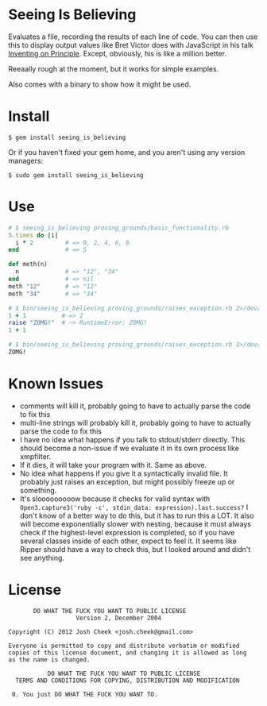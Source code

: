 Seeing Is Believing
===================

Evaluates a file, recording the results of each line of code.
You can then use this to display output values like Bret Victor does with JavaScript in his talk [Inventing on Principle][inventing_on_principle].
Except, obviously, his is like a million better.

Reeaally rough at the moment, but it works for simple examples.

Also comes with a binary to show how it might be used.

Install
=======

    $ gem install seeing_is_believing

Or if you haven't fixed your gem home, and you aren't using any version managers:

    $ sudo gem install seeing_is_believing

Use
===

```ruby
# $ seeing_is_believing proving_grounds/basic_functionality.rb
5.times do |i|
  i * 2         # => 0, 2, 4, 6, 8
end             # => 5

def meth(n)
  n             # => "12", "34"
end             # => nil
meth "12"       # => "12"
meth "34"       # => "34"
```

```ruby
# $ bin/seeing_is_believing proving_grounds/raises_exception.rb 2>/dev/null
1 + 1          # => 2
raise "ZOMG!"  # ~> RuntimeError: ZOMG!
1 + 1
```

```bash
# $ bin/seeing_is_believing proving_grounds/raises_exception.rb 1>/dev/null
ZOMG!
```

Known Issues
============

* comments will kill it, probably going to have to actually parse the code to fix this
* multi-line strings will probably kill it, probably going to have to actually parse the code to fix this
* I have no idea what happens if you talk to stdout/stderr directly. This should become a non-issue if we evaluate it in its own process like xmpfilter.
* If it dies, it will take your program with it. Same as above.
* No idea what happens if you give it a syntactically invalid file. It probably just raises an exception, but might possibly freeze up or something.
* It's slooooooooow because it checks for valid syntax with `Open3.capture3('ruby -c', stdin_data: expression).last.success?` I don't know of a better way to do this, but it has to run this a LOT. It also will become exponentially slower with nesting, because it must always check if the highest-level expression is completed, so if you have several classes inside of each other, expect to feel it. It seems like Ripper should have a way to check this, but I looked around and didn't see anything.

License
=======

           DO WHAT THE FUCK YOU WANT TO PUBLIC LICENSE
                       Version 2, December 2004

    Copyright (C) 2012 Josh Cheek <josh.cheek@gmail.com>

    Everyone is permitted to copy and distribute verbatim or modified
    copies of this license document, and changing it is allowed as long
    as the name is changed.

               DO WHAT THE FUCK YOU WANT TO PUBLIC LICENSE
      TERMS AND CONDITIONS FOR COPYING, DISTRIBUTION AND MODIFICATION

     0. You just DO WHAT THE FUCK YOU WANT TO.



[inventing_on_principle]: http://vimeo.com/36579366
